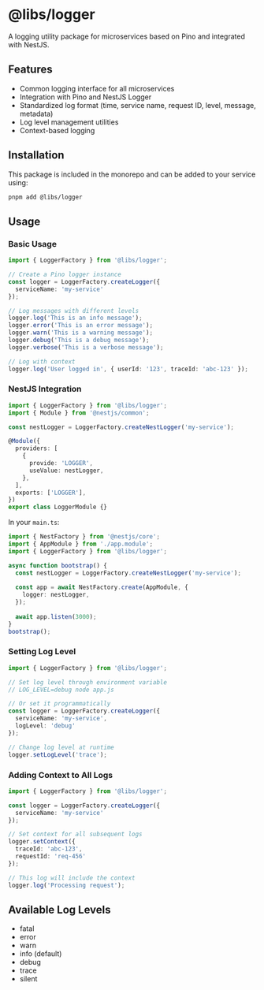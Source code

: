 # @libs/logger

A logging utility package for microservices based on Pino and integrated with NestJS.

## Features

- Common logging interface for all microservices
- Integration with Pino and NestJS Logger
- Standardized log format (time, service name, request ID, level, message, metadata)
- Log level management utilities
- Context-based logging

## Installation

This package is included in the monorepo and can be added to your service using:

```bash
pnpm add @libs/logger
```

## Usage

### Basic Usage

```typescript
import { LoggerFactory } from '@libs/logger';

// Create a Pino logger instance
const logger = LoggerFactory.createLogger({
  serviceName: 'my-service'
});

// Log messages with different levels
logger.log('This is an info message');
logger.error('This is an error message');
logger.warn('This is a warning message');
logger.debug('This is a debug message');
logger.verbose('This is a verbose message');

// Log with context
logger.log('User logged in', { userId: '123', traceId: 'abc-123' });
```

### NestJS Integration

```typescript
import { LoggerFactory } from '@libs/logger';
import { Module } from '@nestjs/common';

const nestLogger = LoggerFactory.createNestLogger('my-service');

@Module({
  providers: [
    {
      provide: 'LOGGER',
      useValue: nestLogger,
    },
  ],
  exports: ['LOGGER'],
})
export class LoggerModule {}
```

In your `main.ts`:

```typescript
import { NestFactory } from '@nestjs/core';
import { AppModule } from './app.module';
import { LoggerFactory } from '@libs/logger';

async function bootstrap() {
  const nestLogger = LoggerFactory.createNestLogger('my-service');
  
  const app = await NestFactory.create(AppModule, {
    logger: nestLogger,
  });
  
  await app.listen(3000);
}
bootstrap();
```

### Setting Log Level

```typescript
import { LoggerFactory } from '@libs/logger';

// Set log level through environment variable
// LOG_LEVEL=debug node app.js

// Or set it programmatically
const logger = LoggerFactory.createLogger({
  serviceName: 'my-service',
  logLevel: 'debug'
});

// Change log level at runtime
logger.setLogLevel('trace');
```

### Adding Context to All Logs

```typescript
import { LoggerFactory } from '@libs/logger';

const logger = LoggerFactory.createLogger({
  serviceName: 'my-service'
});

// Set context for all subsequent logs
logger.setContext({ 
  traceId: 'abc-123',
  requestId: 'req-456' 
});

// This log will include the context
logger.log('Processing request');
```

## Available Log Levels

- fatal
- error
- warn
- info (default)
- debug
- trace
- silent 
